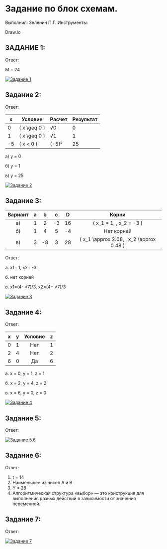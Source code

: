 # Задание по блок схемам. 
Выполнил: Зеленин П.Г.
Инструменты:

Draw.io

## ЗАДАНИЕ 1:
Ответ: 

M = 24

[![Задание 1](https://img.shields.io/badge/Блок_схема-Задание_1-FF6B6B?style=flat-square&logo=image&logoColor=white)](https://github.com/MinorityKilla/homeworkZelenin/blob/main/Tasks/блок-схемы/Задание1.png)

## Задание 2:
Ответ:

| x   | Условие       | Расчет  | Результат |
|-----|---------------|---------|-----------|
| 0   | \( x \geq 0 \) | √0      | 0         |
| 1   | \( x \geq 0 \) | √1      | 1         |
| -5  | \( x < 0 \)    | (-5)²   | 25        |

а) y = 0

б) y = 1

в) y = 25

[![Задание 2](https://img.shields.io/badge/Блок_схема-Задание_2-FF6B6B?style=flat-square&logo=image&logoColor=white)](https://github.com/MinorityKilla/homeworkZelenin/blob/main/Tasks/блок-схемы/Задание2.png)

## Задание 3:

| **Вариант** | **a** | **b** | **c** | **D** | **Корни**                          |
|:-----------:|:-----:|:-----:|:-----:|:-----:|:----------------------------------:|
| a)          | 1     | 2     | -3    | 16    | \( x_1 = 1, \, x_2 = -3 \)         |
| б)          | 1     | 4     | 5     | -4    | Нет корней                         |
| в)          | 3     | -8    | 3     | 28    | \( x_1 \approx 2.08, \, x_2 \approx 0.48 \) |

Ответ:

а. x1= 1, x2= -3

б. нет корней 

в. x1=(4- √7)/3, x2=(4+ √7)/3


[![Задание 3](https://img.shields.io/badge/Блок_схема-Задание_3-FF6B6B?style=flat-square&logo=image&logoColor=white)](https://github.com/MinorityKilla/homeworkZelenin/blob/main/Tasks/блок-схемы/Задание3.png)


## Задание 4:
Ответ:

| **x** | **y** | **Условие** | **z** |
|:-----:|:-----:|:-----------:|:-----:|
| 0     | 1     | Нет         | 1     |
| 2     | 4     | Нет         | 2     |
| 6     | 0     | Да          | 6     |

а. x = 0, y = 1, z = 1

б. x = 2, y = 4, z = 2

в. x = 6, y = 0, z = 0


[![Задание 4](https://img.shields.io/badge/Блок_схема-Задание_4-FF6B6B?style=flat-square&logo=image&logoColor=white)](https://github.com/MinorityKilla/homeworkZelenin/blob/main/Tasks/блок-схемы/Задание4.png)


## Задание 5:
Ответ:

[![Задание 5.6](https://img.shields.io/badge/Блок_схема-Задание_5--6-FF6B6B?style=flat-square&logo=image&logoColor=white)](https://github.com/MinorityKilla/homeworkZelenin/blob/main/Tasks/блок-схемы/Задание5.6.png)

## Задание 6:
Ответ:
1.	t = 14
2.	Наименьшее из чисел A и B
3.	Y = 28
4.	Алгоритмическая структура «выбор» — это конструкция для выполнения разных действий в зависимости от значения переменной.

## Задание 7:
Ответ:


[![Задание 7](https://img.shields.io/badge/Блок_схема-Задание_7-FF6B6B?style=flat-square&logo=image&logoColor=white)](https://github.com/MinorityKilla/homeworkZelenin/blob/main/Tasks/блок-схемы/Задание7.png)
